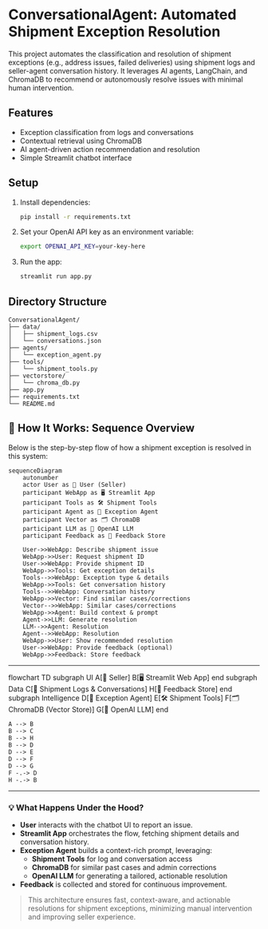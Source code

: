 # ConversationalAgent: Automated Shipment Exception Resolution

This project automates the classification and resolution of shipment exceptions (e.g., address issues, failed deliveries) using shipment logs and seller-agent conversation history. It leverages AI agents, LangChain, and ChromaDB to recommend or autonomously resolve issues with minimal human intervention.

## Features
- Exception classification from logs and conversations
- Contextual retrieval using ChromaDB
- AI agent-driven action recommendation and resolution
- Simple Streamlit chatbot interface

## Setup
1. Install dependencies:
   ```bash
   pip install -r requirements.txt
   ```
2. Set your OpenAI API key as an environment variable:
   ```bash
   export OPENAI_API_KEY=your-key-here
   ```
3. Run the app:
   ```bash
   streamlit run app.py
   ```

## Directory Structure
```
ConversationalAgent/
├── data/
│   ├── shipment_logs.csv
│   └── conversations.json
├── agents/
│   └── exception_agent.py
├── tools/
│   └── shipment_tools.py
├── vectorstore/
│   └── chroma_db.py
├── app.py
├── requirements.txt
└── README.md
```

## 🚦 How It Works: Sequence Overview

Below is the step-by-step flow of how a shipment exception is resolved in this system:

```mermaid
sequenceDiagram
    autonumber
    actor User as 👤 User (Seller)
    participant WebApp as 🖥️ Streamlit App
    participant Tools as 🛠️ Shipment Tools
    participant Agent as 🤖 Exception Agent
    participant Vector as 🗂️ ChromaDB
    participant LLM as 🧠 OpenAI LLM
    participant Feedback as 📝 Feedback Store

    User->>WebApp: Describe shipment issue
    WebApp->>User: Request shipment ID
    User->>WebApp: Provide shipment ID
    WebApp->>Tools: Get exception details
    Tools-->>WebApp: Exception type & details
    WebApp->>Tools: Get conversation history
    Tools-->>WebApp: Conversation history
    WebApp->>Vector: Find similar cases/corrections
    Vector-->>WebApp: Similar cases/corrections
    WebApp->>Agent: Build context & prompt
    Agent->>LLM: Generate resolution
    LLM-->>Agent: Resolution
    Agent-->>WebApp: Resolution
    WebApp->>User: Show recommended resolution
    User->>WebApp: Provide feedback (optional)
    WebApp->>Feedback: Store feedback
```

---

flowchart TD
    subgraph UI
        A[👤 Seller]
        B[🖥️ Streamlit Web App]
    end
    subgraph Data
        C[📄 Shipment Logs & Conversations]
        H[📝 Feedback Store]
    end
    subgraph Intelligence
        D[🤖 Exception Agent]
        E[🛠️ Shipment Tools]
        F[🗂️ ChromaDB (Vector Store)]
        G[🧠 OpenAI LLM]
    end

    A --> B
    B --> C
    B --> H
    B --> D
    D --> E
    D --> F
    D --> G
    F -.-> D
    H -.-> B


---

### 💡 What Happens Under the Hood?
- **User** interacts with the chatbot UI to report an issue.
- **Streamlit App** orchestrates the flow, fetching shipment details and conversation history.
- **Exception Agent** builds a context-rich prompt, leveraging:
  - **Shipment Tools** for log and conversation access
  - **ChromaDB** for similar past cases and admin corrections
  - **OpenAI LLM** for generating a tailored, actionable resolution
- **Feedback** is collected and stored for continuous improvement.

> This architecture ensures fast, context-aware, and actionable resolutions for shipment exceptions, minimizing manual intervention and improving seller experience. 
